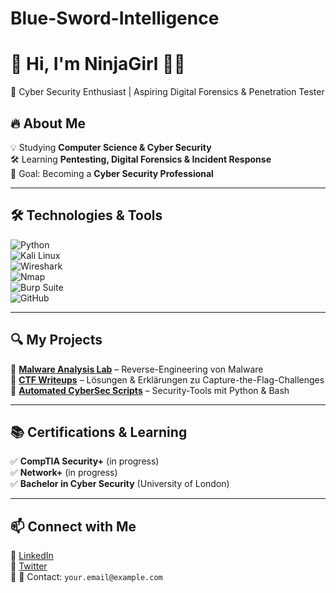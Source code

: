 # Blue-Sword-Intelligence

# 👋 Hi, I'm NinjaGirl 👩‍💻  
🔹 Cyber Security Enthusiast | Aspiring Digital Forensics & Penetration Tester  

## 🔥 About Me  
💡 Studying **Computer Science & Cyber Security**  
🛠️ Learning **Pentesting, Digital Forensics & Incident Response**  
🎯 Goal: Becoming a **Cyber Security Professional**  

---

## 🛠️ Technologies & Tools  
![Python](https://img.shields.io/badge/-Python-000?&logo=python)  
![Kali Linux](https://img.shields.io/badge/-Kali%20Linux-000?&logo=kalilinux)  
![Wireshark](https://img.shields.io/badge/-Wireshark-000?&logo=wireshark)  
![Nmap](https://img.shields.io/badge/-Nmap-000?&logo=nmap)  
![Burp Suite](https://img.shields.io/badge/-Burp%20Suite-000?&logo=burpsuite)  
![GitHub](https://img.shields.io/badge/-GitHub-000?&logo=github)  

---

## 🔍 My Projects  
🔹 **[Malware Analysis Lab](https://github.com/YOUR-USERNAME/malware-lab)** – Reverse-Engineering von Malware  
🔹 **[CTF Writeups](https://github.com/YOUR-USERNAME/ctf-writeups)** – Lösungen & Erklärungen zu Capture-the-Flag-Challenges  
🔹 **[Automated CyberSec Scripts](https://github.com/YOUR-USERNAME/cybersec-scripts)** – Security-Tools mit Python & Bash  

---

## 📚 Certifications & Learning  
✅ **CompTIA Security+** (in progress)  
✅ **Network+** (in progress)  
✅ **Bachelor in Cyber Security** (University of London)  

---

## 📫 Connect with Me  
📌 [LinkedIn](https://www.linkedin.com/in/YOURNAME)  
📌 [Twitter](https://twitter.com/YOURHANDLE)  
📌 📧 Contact: `your.email@example.com`
